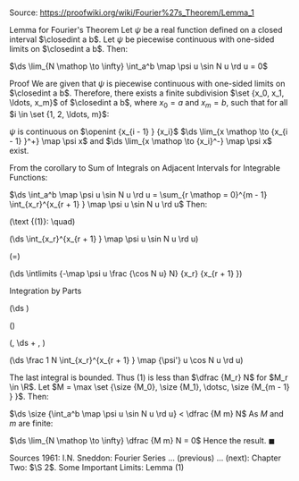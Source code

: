 # 

Source: https://proofwiki.org/wiki/Fourier%27s_Theorem/Lemma_1

Lemma for Fourier's Theorem
Let $\psi$ be a real function defined on a closed interval $\closedint a b$.
Let $\psi$ be piecewise continuous with one-sided limits on $\closedint a b$.
Then:

$\ds \lim_{N \mathop \to \infty} \int_a^b \map \psi u \sin N u \rd u = 0$


Proof
We are given that $\psi$ is piecewise continuous with one-sided limits on $\closedint a b$.
Therefore, there exists a finite subdivision $\set {x_0, x_1, \ldots, x_m}$ of $\closedint a b$, where $x_0 = a$ and $x_m = b$, such that for all $i \in \set {1, 2, \ldots, m}$:

$\psi$ is continuous on $\openint {x_{i - 1} } {x_i}$
$\ds \lim_{x \mathop \to {x_{i - 1} }^+} \map \psi x$ and $\ds \lim_{x \mathop \to {x_i}^-} \map \psi x$ exist.

From the corollary to Sum of Integrals on Adjacent Intervals for Integrable Functions:

$\ds \int_a^b \map \psi u \sin N u \rd u = \sum_{r \mathop = 0}^{m - 1} \int_{x_r}^{x_{r + 1} } \map \psi u \sin N u \rd u$
Then:




\(\text {(1)}: \quad\)









\(\ds \int_{x_r}^{x_{r + 1} } \map \psi u \sin N u \rd u\)

\(=\)







\(\ds \intlimits {-\map \psi u \frac {\cos N u} N} {x_r} {x_{r + 1} }\)





Integration by Parts














\(\ds \)

\(\)





\(\, \ds + \, \)

\(\ds \frac 1 N \int_{x_r}^{x_{r + 1} } \map {\psi'} u \cos N u \rd u\)









The last integral is bounded.
Thus $(1)$ is less than $\dfrac {M_r} N$ for $M_r \in \R$.
Let $M = \max \set {\size {M_0}, \size {M_1}, \dotsc, \size {M_{m - 1} } }$.
Then:

$\ds \size {\int_a^b \map \psi u \sin N u \rd u} < \dfrac {M m} N$
As $M$ and $m$ are finite:

$\ds \lim_{N \mathop \to \infty} \dfrac {M m} N = 0$
Hence the result.
$\blacksquare$


Sources
1961: I.N. Sneddon: Fourier Series ... (previous) ... (next): Chapter Two: $\S 2$. Some Important Limits: Lemma $(1)$




